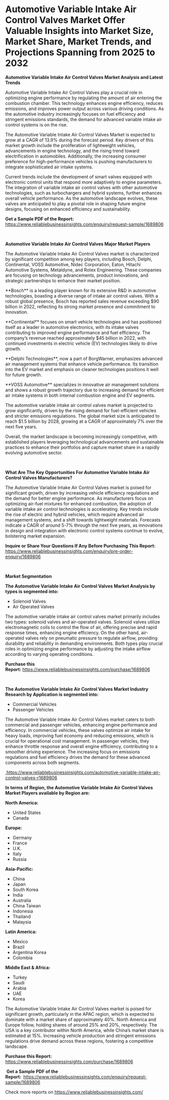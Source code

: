 <p><h1>Automotive Variable Intake Air Control Valves Market Offer Valuable Insights into Market Size, Market Share, Market Trends, and Projections Spanning from 2025 to 2032</h1></p><p><strong>Automotive Variable Intake Air Control Valves Market Analysis and Latest Trends</strong></p>
<p><p>Automotive Variable Intake Air Control Valves play a crucial role in optimizing engine performance by regulating the amount of air entering the combustion chamber. This technology enhances engine efficiency, reduces emissions, and improves power output across various driving conditions. As the automotive industry increasingly focuses on fuel efficiency and stringent emissions standards, the demand for advanced variable intake air control systems is on the rise.</p><p>The Automotive Variable Intake Air Control Valves Market is expected to grow at a CAGR of 13.9% during the forecast period. Key drivers of this market growth include the proliferation of lightweight vehicles, advancements in engine technology, and the rising trend toward electrification in automobiles. Additionally, the increasing consumer preference for high-performance vehicles is pushing manufacturers to integrate sophisticated air intake systems.</p><p>Current trends include the development of smart valves equipped with electronic control units that respond more adaptively to engine parameters. The integration of variable intake air control valves with other automotive technologies, such as turbochargers and hybrid systems, further enhances overall vehicle performance. As the automotive landscape evolves, these valves are anticipated to play a pivotal role in shaping future engine designs, focusing on enhanced efficiency and sustainability.</p></p>
<p><strong>Get a Sample PDF of the Report:&nbsp;</strong> <a href="https://www.reliablebusinessinsights.com/enquiry/request-sample/1689806?utm_campaign=1106&utm_medium=2&utm_source=Github&utm_content=ia&utm_term=07012025&utm_id=automotive-variable-intake-air-control-valves">https://www.reliablebusinessinsights.com/enquiry/request-sample/1689806</a></p>
<p>&nbsp;</p>
<p><strong>Automotive Variable Intake Air Control Valves Major Market Players</strong></p>
<p><p>The Automotive Variable Intake Air Control Valves market is characterized by significant competition among key players, including Bosch, Delphi, Continental, VOSS Automotive, Nidec Corporation, Eaton, Hitachi Automotive Systems, Metaldyne, and Rotex Engineering. These companies are focusing on technology advancements, product innovations, and strategic partnerships to enhance their market position.</p><p>**Bosch** is a leading player known for its extensive R&D in automotive technologies, boasting a diverse range of intake air control valves. With a robust global presence, Bosch has reported sales revenue exceeding $90 billion in 2022, reflecting its strong market presence and commitment to innovation.</p><p>**Continental** focuses on smart vehicle technologies and has positioned itself as a leader in automotive electronics, with its intake valves contributing to improved engine performance and fuel efficiency. The company’s revenue reached approximately $45 billion in 2022, with continued investments in electric vehicle (EV) technologies likely to drive growth.</p><p>**Delphi Technologies**, now a part of BorgWarner, emphasizes advanced air management systems that enhance vehicle performance. Its transition into the EV market and emphasis on cleaner technologies positions it well for future growth.</p><p>**VOSS Automotive** specializes in innovative air management solutions and shows a robust growth trajectory due to increasing demand for efficient air intake systems in both internal combustion engine and EV segments. </p><p>The automotive variable intake air control valves market is projected to grow significantly, driven by the rising demand for fuel-efficient vehicles and stricter emissions regulations. The global market size is anticipated to reach $1.5 billion by 2028, growing at a CAGR of approximately 7% over the next five years.</p><p>Overall, the market landscape is becoming increasingly competitive, with established players leveraging technological advancements and sustainable practices to enhance their portfolios and capture market share in a rapidly evolving automotive sector.</p></p>
<p>&nbsp;</p>
<p><strong>What Are The Key Opportunities For Automotive Variable Intake Air Control Valves Manufacturers?</strong></p>
<p><p>The Automotive Variable Intake Air Control Valves market is poised for significant growth, driven by increasing vehicle efficiency regulations and the demand for better engine performance. As manufacturers focus on optimizing air-fuel mixtures for enhanced combustion, the adoption of variable intake air control technologies is accelerating. Key trends include the rise of electric and hybrid vehicles, which require advanced air management systems, and a shift towards lightweight materials. Forecasts indicate a CAGR of around 5-7% through the next five years, as innovations in design and integration with electronic control systems continue to evolve, bolstering market expansion.</p></p>
<p><strong>Inquire or Share Your Questions If Any Before Purchasing This Report:</strong> <a href="https://www.reliablebusinessinsights.com/enquiry/pre-order-enquiry/1689806?utm_campaign=1106&utm_medium=2&utm_source=Github&utm_content=ia&utm_term=07012025&utm_id=automotive-variable-intake-air-control-valves">https://www.reliablebusinessinsights.com/enquiry/pre-order-enquiry/1689806</a></p>
<p>&nbsp;</p>
<p><strong>Market Segmentation</strong></p>
<p><strong>The Automotive Variable Intake Air Control Valves Market Analysis by types is segmented into:</strong></p>
<p><ul><li>Solenoid Valves</li><li>Air Operated Valves</li></ul></p>
<p><p>The automotive variable intake air control valves market primarily includes two types: solenoid valves and air-operated valves. Solenoid valves utilize electromagnetic coils to control the flow of air, offering precise and rapid response times, enhancing engine efficiency. On the other hand, air-operated valves rely on pneumatic pressure to regulate airflow, providing durability and reliability in demanding environments. Both types play crucial roles in optimizing engine performance by adjusting the intake airflow according to varying operating conditions.</p></p>
<p><strong>Purchase this Report:&nbsp;</strong><a href="https://www.reliablebusinessinsights.com/purchase/1689806?utm_campaign=1106&utm_medium=2&utm_source=Github&utm_content=ia&utm_term=07012025&utm_id=automotive-variable-intake-air-control-valves">https://www.reliablebusinessinsights.com/purchase/1689806</a></p>
<p>&nbsp;</p>
<p><strong>The Automotive Variable Intake Air Control Valves Market Industry Research by Application is segmented into:</strong></p>
<p><ul><li>Commercial Vehicles</li><li>Passenger Vehicles</li></ul></p>
<p><p>The Automotive Variable Intake Air Control Valves market caters to both commercial and passenger vehicles, enhancing engine performance and efficiency. In commercial vehicles, these valves optimize air intake for heavy loads, improving fuel economy and reducing emissions, which is crucial for operational cost management. In passenger vehicles, they enhance throttle response and overall engine efficiency, contributing to a smoother driving experience. The increasing focus on emissions regulations and fuel efficiency drives the demand for these advanced components across both segments.</p></p>
<p><a href="https://www.reliablebusinessinsights.com/automotive-variable-intake-air-control-valves-r1689806?utm_campaign=1106&utm_medium=2&utm_source=Github&utm_content=ia&utm_term=07012025&utm_id=automotive-variable-intake-air-control-valves">&nbsp;https://www.reliablebusinessinsights.com/automotive-variable-intake-air-control-valves-r1689806</a></p>
<p><strong>In terms of Region, the Automotive Variable Intake Air Control Valves Market Players available by Region are:</strong></p>
<p>
    <p> <strong> North America: </strong>
        <ul>
            <li>United States</li>
            <li>Canada</li>
        </ul>
        </p> 
    <p> <strong> Europe: </strong>
        <ul>
            <li>Germany</li>
            <li>France</li>
            <li>U.K.</li>
            <li>Italy</li>
            <li>Russia</li>
        </ul>
        </p> 
    <p> <strong> Asia-Pacific: </strong>
        <ul>
            <li>China</li>
            <li>Japan</li>
            <li>South Korea</li>
            <li>India</li>
            <li>Australia</li>
            <li>China Taiwan</li>
            <li>Indonesia</li>
            <li>Thailand</li>
            <li>Malaysia</li>
        </ul>
        </p> 
    <p> <strong> Latin America: </strong>
        <ul>
            <li>Mexico</li>
            <li>Brazil</li>
            <li>Argentina Korea</li>
            <li>Colombia</li>
        </ul>
        </p> 
    <p> <strong> Middle East & Africa: </strong>
        <ul>
            <li>Turkey</li>
            <li>Saudi</li>
            <li>Arabia</li>
            <li>UAE</li>
            <li>Korea</li>
        </ul>
    </p>
    </p>
<p><p>The Automotive Variable Intake Air Control Valves market is poised for significant growth, particularly in the APAC region, which is expected to dominate with a market share of approximately 40%. North America and Europe follow, holding shares of around 25% and 20%, respectively. The USA is a key contributor within North America, while China’s market share is estimated at 15%. Increasing vehicle production and stringent emissions regulations drive demand across these regions, fostering a competitive landscape.</p></p>
<p><strong>Purchase this Report: </strong><a href="https://www.reliablebusinessinsights.com/purchase/1689806?utm_campaign=1106&utm_medium=2&utm_source=Github&utm_content=ia&utm_term=07012025&utm_id=automotive-variable-intake-air-control-valves">https://www.reliablebusinessinsights.com/purchase/1689806</a></p>
<p>&nbsp;<strong>Get a Sample PDF of the Report:&nbsp;&nbsp;</strong><a href="https://www.reliablebusinessinsights.com/enquiry/request-sample/1689806?utm_campaign=1106&utm_medium=2&utm_source=Github&utm_content=ia&utm_term=07012025&utm_id=automotive-variable-intake-air-control-valves">https://www.reliablebusinessinsights.com/enquiry/request-sample/1689806</a></p>
<p><strong></strong></p>
<p>Check more reports on <a href="https://www.reliablebusinessinsights.com/?utm_campaign=1106&utm_medium=2&utm_source=Github&utm_content=ia&utm_term=07012025&utm_id=automotive-variable-intake-air-control-valves">https://www.reliablebusinessinsights.com/</a></p>